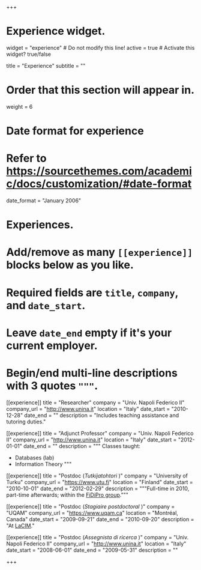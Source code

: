+++
# Experience widget.
widget = "experience"  # Do not modify this line!
active = true  # Activate this widget? true/false

title = "Experience"
subtitle = ""

# Order that this section will appear in.
weight = 6

# Date format for experience
#   Refer to https://sourcethemes.com/academic/docs/customization/#date-format
date_format = "January 2006"

# Experiences.
#   Add/remove as many `[[experience]]` blocks below as you like.
#   Required fields are `title`, `company`, and `date_start`.
#   Leave `date_end` empty if it's your current employer.
#   Begin/end multi-line descriptions with 3 quotes `"""`.
[[experience]]
  title = "Researcher"
  company = "Univ. Napoli Federico II"
  company_url = "http://www.unina.it"
  location = "Italy"
  date_start = "2010-12-28"
  date_end = ""
  description = "Includes teaching assistance and tutoring duties."

[[experience]]
  title = "Adjunct Professor"
  company = "Univ. Napoli Federico II"
  company_url = "http://www.unina.it"
  location = "Italy"
  date_start = "2012-01-01"
  date_end = ""
  description = """
  Classes taught:

  * Databases (lab)
  * Information Theory
  """

[[experience]]
  title = "Postdoc (_Tutkijatohtori_ )"
  company = "University of Turku"
  company_url = "https://www.utu.fi"
  location = "Finland"
  date_start = "2010-10-01"
  date_end = "2012-02-29"
  description = """Full-time in 2010, part-time afterwards; within the
  [FiDiPro group](http://www.math.utu.fi/projects/fundim/fidipro/)."""

[[experience]]
  title = "Postdoc (_Stagiaire postdoctoral_ )"
  company = "UQAM"
  company_url = "https://www.uqam.ca"
  location = "Montréal, Canada"
  date_start = "2009-09-21"
  date_end = "2010-09-20"
  description = "At [LaCIM](http://lacim.uqam.ca/)."

[[experience]]
  title = "Postdoc (_Assegnista di ricerca_ )"
  company = "Univ. Napoli Federico II"
  company_url = "http://www.unina.it"
  location = "Italy"
  date_start = "2008-06-01"
  date_end = "2009-05-31"
  description = ""

+++
